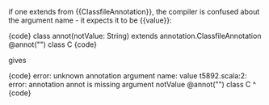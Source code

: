if one extends from {{ClassfileAnnotation}}, the compiler is confused about the argument name - it expects it to be {{value}}:

{code}
class annot(notValue: String) extends annotation.ClassfileAnnotation
@annot("") class C
{code}

gives

{code}
error: unknown annotation argument name: value
t5892.scala:2: error: annotation annot is missing argument notValue
@annot("") class C
 ^
{code}

